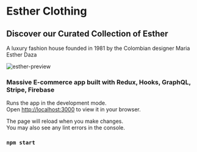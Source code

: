 # Esther Clothing

## Discover our Curated Collection of Esther

A luxury fashion house founded in 1981 by the Colombian designer Maria Esther Daza

![esther-preview](https://user-images.githubusercontent.com/64751892/163489241-3d951d60-3a70-4d89-9e1f-3fab3e06232b.gif)

### Massive E-commerce app built with Redux, Hooks, GraphQL, Stripe, Firebase

Runs the app in the development mode.\
Open [http://localhost:3000](http://localhost:3000) to view it in your browser.

The page will reload when you make changes.\
You may also see any lint errors in the console.

### `npm start`
